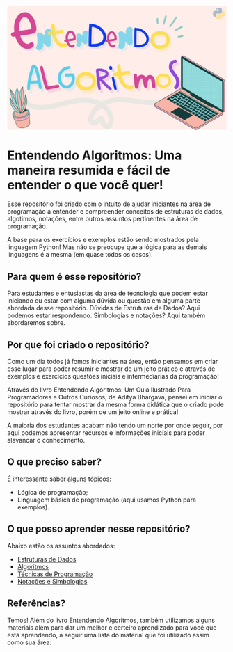 ![Capa Entendendo Algoritmos](docs/img/capa_ea.png)


# Entendendo Algoritmos: Uma maneira resumida e fácil de entender o que você quer!

Esse repositório foi criado com o intuito de ajudar iniciantes na área de programação a entender e compreender conceitos de estruturas de dados, algotimos, notações, entre outros assuntos pertinentes na área de programação. 

A base para os exercícios e exemplos estão sendo mostrados pela linguagem Python! Mas não se preocupe que a lógica para as demais linguagens é a mesma (em quase todos os casos).


## Para quem é esse repositório?
        
Para estudantes e entusiastas da área de tecnologia que podem estar iniciando ou estar com alguma dúvida ou questão em alguma parte abordada desse repositório. Dúvidas de Estruturas de Dados? Aqui podemos estar respondendo. Simbologias e notações? Aqui também abordaremos sobre. 


## Por que foi criado o repositório?

Como um dia todos já fomos iniciantes na área, então pensamos em criar esse lugar para poder resumir e mostrar de um jeito prático e através de exemplos e exercícios questões iniciais e intermediárias da programação!

Através do livro Entendendo Algoritmos: Um Guia Ilustrado Para Programadores e Outros Curiosos, de Aditya Bhargava, pensei em iniciar o repositório para tentar mostrar da mesma forma didática que o criado pode mostrar através do livro, porém de um jeito online e prática!

A maioria dos estudantes acabam não tendo um norte por onde seguir, por aqui podemos apresentar recursos e informações iniciais para poder alavancar o conhecimento.


## O que preciso saber?

É interessante saber alguns tópicos:

- Lógica de programação;
- Linguagem básica de programação (aqui usamos Python para exemplos).


## O que posso aprender nesse repositório?

Abaixo estão os assuntos abordados:

- [Estruturas de Dados](https://github.com/mayara-canaver/Learning-Projects/tree/master/Entendendo%20Algoritmos/Estruturas%20de%20Dados)
- [Algoritmos](https://github.com/mayara-canaver/Learning-Projects/tree/master/Entendendo%20Algoritmos/Busca%20Bin%C3%A1ria)
- [Técnicas de Programação](https://github.com/mayara-canaver/Learning-Projects/tree/master/Entendendo%20Algoritmos/Recurs%C3%A3o)
- [Notações e Simbologias](https://github.com/mayara-canaver/Learning-Projects/tree/master/Entendendo%20Algoritmos/Nota%C3%A7%C3%A3o%20Big%20O)

## Referências?

Temos! Além do livro Entendendo Algoritmos, também utilizamos alguns materiais além para dar um melhor e certeiro aprendizado para você que está aprendendo, a seguir uma lista do material que foi utilizado assim como sua área:

